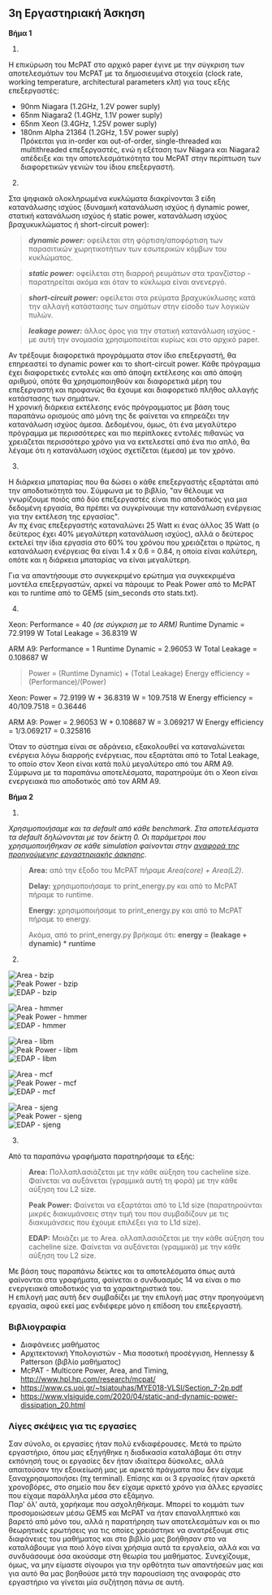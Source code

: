## 3η Εργαστηριακή Άσκηση
  
**Βήμα 1**  
  
1.   
  
Η επικύρωση του McPAT στο αρχικό paper έγινε με την σύγκριση των αποτελεσμάτων του McPAT με τα δημοσιευμένα στοιχεία (clock rate, working temperature, architectural parameters κλπ) για τους εξής επεξεργαστές:  
* 90nm Niagara (1.2GHz, 1.2V power suply)  
* 65nm Niagara2 (1.4GHz, 1.1V power suply)  
* 65nm Xeon (3.4GHz, 1.25V power suply)  
* 180nm Alpha 21364 (1.2GHz, 1.5V power suply)  
Πρόκειται για in-order και out-of-order, single-threaded και multithreaded επεξεργαστές, ενώ η εξέταση των Niagara και Niagara2 απέδειξε και την αποτελεσμάτικότητα του McPAT στην περίπτωση των διαφορετικών γενιών του ίδιου επεξεργαστή.  
  

  
2. 
Στα ψηφιακά ολοκληρωμένα κυκλώματα διακρίνονται 3 είδη κατανάλωσης ισχύος (δυναμική κατανάλωση ισχύος ή dynamic power, στατική κατανάλωση ισχύος ή static power, κατανάλωση ισχύος βραχυκυκλώματος ή short-circuit power):  
> **_dynamic power:_** οφείλεται στη φόρτιση/αποφόρτιση των παρασιτικών χωρητικοτήτων των εσωτερικών κόμβων του κυκλώματος.
  
> **_static power:_** οφείλεται στη διαρροή ρευμάτων στα τρανζίστορ - παρατηρείται ακόμα και όταν το κύκλωμα είναι ανενεργό.
  
> **_short-circuit power:_** οφείλεται στα ρεύματα βραχυκύκλωσης κατά την αλλαγή κατάστασης των σημάτων στην είσοδο των λογικών πυλών. 
   
>**_leakage power:_** άλλος όρος για την στατική κατανάλωση ισχύος - με αυτή την ονομασία χρησιμοποιείται κυρίως και στο αρχικό paper.

Αν τρέξουμε διαφορετικά προγράμματα στον ίδιο επεξεργαστή, θα επηρεαστεί το dynamic power και το short-circuit power. Κάθε πρόγραμμα έχει διαφορετικές εντολές και από άποψη εκτέλεσης και από άποψη αριθμού, οπότε θα χρησιμοποιηθούν και διαφορετικά μέρη του επεξεργαστή και προφανώς θα έχουμε και διαφορετικό πλήθος αλλαγής κατάστασης των σημάτων.  
Η χρονική διάρκεια εκτέλεσης ενός πρόγραμματος με βάση τους παραπάνω ορισμούς από μόνη της δε φαίνεται να επηρεάζει την κατανάλωση ισχύος άμεσα. Δεδομένου, όμως, ότι ένα μεγαλύτερο πρόγραμμα με περισσότερες και πιο περίπλοκες εντολές πιθανώς να χρειάζεται περισσότερο χρόνο για να εκτελεστεί από ένα πιο απλό, θα λέγαμε ότι η κατανάλωση ισχύος σχετίζεται (έμεσα) με τον χρόνο.  
  
  
3.    
Η διάρκεια μπαταρίας που θα δώσει ο κάθε επεξεργαστής εξαρτάται από την αποδοτικότητά του. Σύμφωνα με το βιβλίο, "αν θέλουμε να γνωρίζουμε ποιός από δύο επεξεργαστές είναι πιο αποδοτικός για μια δεδομένη εργασία, θα πρέπει να συγκρίνουμε την κατανάλωση ενέργειας για την εκτέλεση της εργασίας".  
Αν πχ ένας επεξεργαστής καταναλώνει 25 Watt κι ένας άλλος 35 Watt (ο δεύτερος έχει 40% μεγαλύτερη κατανάλωση ισχύος), αλλά ο δεύτερος εκτελεί την ίδια εργασία στο 60% του χρόνου που χρειάζεται ο πρώτος, η κατανάλωση ενέργειας θα είναι 1.4 x 0.6 = 0.84, η οποία είναι καλύτερη, οπότε και η διάρκεια μπαταρίας να είναι μεγαλύτερη.  
  
Για να απαντήσουμε στο συγκεκριμένο ερώτημα για συγκεκριμένα μοντέλα επεξεργαστών, αρκεί να πάρουμε το Peak Power από τo ΜcPAT και το runtime από το GEM5 (sim\_seconds στο stats.txt).  
  

4. 

Xeon: 	Performance = 40  	_(σε σύγκριση με το ARM)_
	Runtime Dynamic = 72.9199 W
	Total Leakage = 36.8319 W
	


ARM A9: Performance = 1
	Runtime Dynamic = 2.96053 W
	Total Leakage = 0.108687 W


> Power = (Runtime Dynamic) + (Total Leakage)
> Energy efficiency = (Performance)/(Power)


Xeon: 	Power = 72.9199 W + 36.8319 W = 109.7518 W
	Energy efficiency = 40/109.7518 = 0.36446

ARM A9: Power = 2.96053 W + 0.108687 W = 3.069217 W
	Energy efficiency = 1/3.069217 = 0.325816



Όταν το σύστημα είναι σε αδράνεια, εξακολουθεί να καταναλώνεται ενέργεια λόγω διαρροής ενέργειας, που εξαρτάται από το Total Leakage, το οποίο στον Xeon είναι κατά πολύ μεγαλύτερο από του ARM A9. Σύμφωνα με τα παραπάνω αποτελέσματα, παρατηρούμε ότι ο Xeon είναι ενεργειακά πιο αποδοτικός από τον ARM A9. 




**Βήμα 2**  
  
1.  
_Χρησιμοποιήσαμε και τα default από κάθε benchmark. Στα αποτελέσματα τα default δηλώνονται με τον δείκτη 0. Οι παράμετροι που χρησιμοποιήθηκαν σε κάθε simulation φαίνονται στην [αναφορά της προηγούμενης εργαστηριακής άσκησης](https://github.com/Rallu921/ArchProject2)._  
  
>   
> **Area:** από την έξοδο του McPAT πήραμε _Area(core) + Area(L2)_.  
>  
> **Delay:** χρησιμοποιήσαμε το print\_energy.py και από το McPAT πήραμε το runtime.  
>  
> **Energy:** χρησιμοποιήσαμε το print\_energy.py και από το McPAT πήραμε το energy.  
>  
> Ακόμα, από το print\_energy.py βρήκαμε ότι: **energy = (leakage + dynamic) * runtime**  
>  
   
2.  
 
![Area - bzip](https://github.com/Rallu921/ArchProject3/blob/main/graphs/Area%20-%20bzip.PNG)  
![Peak Power - bzip](https://github.com/Rallu921/ArchProject3/blob/main/graphs/Peak%20Power%20-%20bzip.PNG)  
![EDAP - bzip](https://github.com/Rallu921/ArchProject3/blob/main/graphs/EDAP%20-%20bzip.PNG)  
  
![Area - hmmer](https://github.com/Rallu921/ArchProject3/blob/main/graphs/Area%20-%20hmmer.PNG)  
![Peak Power - hmmer](https://github.com/Rallu921/ArchProject3/blob/main/graphs/Peak%20Power%20-%20hmmer.PNG)  
![EDAP - hmmer](https://github.com/Rallu921/ArchProject3/blob/main/graphs/EDAP%20-%20hmmer.PNG)  
  
![Area - libm](https://github.com/Rallu921/ArchProject3/blob/main/graphs/Area%20-%20libm.PNG)  
![Peak Power - libm](https://github.com/Rallu921/ArchProject3/blob/main/graphs/Peak%20Power%20-%20libm.PNG)  
![EDAP - libm](https://github.com/Rallu921/ArchProject3/blob/main/graphs/EDAP%20-%20libm.PNG)  
  
![Area - mcf](https://github.com/Rallu921/ArchProject3/blob/main/graphs/Area%20-%20mcf.PNG)  
![Peak Power - mcf](https://github.com/Rallu921/ArchProject3/blob/main/graphs/Peak%20Power%20-%20mcf.PNG)  
![EDAP - mcf](https://github.com/Rallu921/ArchProject3/blob/main/graphs/EDAP%20-%20mcf.PNG)  
  
![Area - sjeng](https://github.com/Rallu921/ArchProject3/blob/main/graphs/Area%20-%20sjeng.PNG)  
![Peak Power - sjeng](https://github.com/Rallu921/ArchProject3/blob/main/graphs/Peak%20Power%20-%20sjeng.PNG)  
![EDAP - sjeng](https://github.com/Rallu921/ArchProject3/blob/main/graphs/EDAP%20-%20sjeng.PNG)  
  
  
3.  
  
Από τα παραπάνω γραφήματα παρατηρήσαμε τα εξής:  
  
> **Area:** Πολλαπλασιάζεται με την κάθε αύξηση του cacheline size. Φαίνεται να αυξάνεται (γραμμικά αυτή τη φορά) με την κάθε αύξηση του L2 size.  
>  
> **Peak Power:** Φαίνεται να εξαρτάται από το L1d size (παρατηρούνται μικρές διακυμάνσεις στην τιμή του που συμβαδίζουν με τις διακυμάνσεις που έχουμε επιλέξει για το L1d size).  
>  
> **EDAP:** Μοιάζει με το Area. ολλαπλασιάζεται με την κάθε αύξηση του cacheline size. Φαίνεται να αυξάνεται (γραμμικά) με την κάθε αύξηση του L2 size.  
>  
  
Με βάση τους παραπάνω δείκτες και τα αποτελέσματα όπως αυτά φαίνονται στα γραφήματα, φαίνεται ο συνδυασμός 14 να είναι ο πιο ενεργειακά αποδοτικός για τα χαρακτηριστικά του.  
Η επιλογή μας αυτή δεν συμβαδίζει με την επιλογή μας στην προηγούμενη εργασία, αφού εκεί μας ενδιέφερε μόνο η επίδοση του επεξεργαστή.  


### Βιβλιογραφία 
  
* Διαφάνειες μαθήματος  
* Αρχιτεκτονική Υπολογιστών - Μια ποσοτική προσέγγιση, Hennessy & Patterson (βιβλίο μαθήματος)  
* McPAT - Multicore Power, Area, and Timing, http://www.hpl.hp.com/research/mcpat/  
* https://www.cs.uoi.gr/~tsiatouhas/MYE018-VLSI/Section_7-2p.pdf  
* https://www.vlsiguide.com/2020/04/static-and-dynamic-power-dissipation_20.html  
  
  
### Λίγες σκέψεις για τις εργασίες  
  
Σαν σύνολο, οι εργασίες ήταν πολύ ενδιαφέρουσες. Μετά το πρώτο εργαστήριο, όπου μας εξηγήθηκε η διαδικασία καταλάβαμε ότι στην εκπόνησή τους οι εργασίες δεν ήταν ιδιαίτερα δύσκολες, αλλά απαιτούσαν την εξοικείωσή μας με αρκετά πράγματα που δεν είχαμε ξαναχρησιμοποιήσει (πχ terminal). Επίσης και οι 3 εργασίες ήταν αρκετά χρονοβόρες, στο σημείο που δεν είχαμε αρκετό χρόνο για άλλες εργασίες που είχαμε παράλληλα μέσα στο εξάμηνο.  
Παρ' όλ' αυτά, χαρήκαμε που ασχοληθήκαμε. Μπορεί το κομμάτι των προσομοιώσεων μέσω GEM5 και McPAT να ήταν επαναλληπτικό και βαρετό από μόνο του, αλλά η παρατήρηση των αποτελεσμάτων και οι πιο θεωρητικές ερωτήσεις για τις οποίες χρειάστηκε να ανατρέξουμε στις διαφάνειες του μαθήματος και στο βιβλίο μας βοήθησαν στο να καταλάβουμε για ποιό λόγο είναι χρήσιμα αυτά τα εργαλεία, αλλά και να συνδυάσουμε όσα ακούσαμε στη θεωρία του μαθήματος. Συνεχίζουμε, όμως, να μην είμαστε σίγουροι για την ορθότητα των απαντήσεών μας και για αυτό θα μας βοηθούσε μετά την παρουσίαση της αναφοράς στο εργαστήριο να γίνεται μία συζήτηση πάνω σε αυτή.  
  
  
